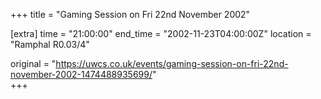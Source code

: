 +++
title = "Gaming Session on Fri 22nd November 2002"

[extra]
time = "21:00:00"
end_time = "2002-11-23T04:00:00Z"
location = "Ramphal R0.03/4"

original = "https://uwcs.co.uk/events/gaming-session-on-fri-22nd-november-2002-1474488935699/"    
+++



